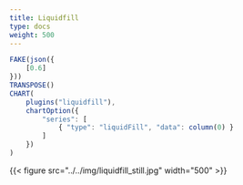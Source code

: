 ```yaml
---
title: Liquidfill
type: docs
weight: 500
---
```


```js
FAKE(json({
    [0.6]
}))
TRANSPOSE()
CHART(
    plugins("liquidfill"),
    chartOption({
        "series": [
            { "type": "liquidFill", "data": column(0) }
        ]
    })
)
```

{{< figure src="../../img/liquidfill_still.jpg" width="500" >}}
